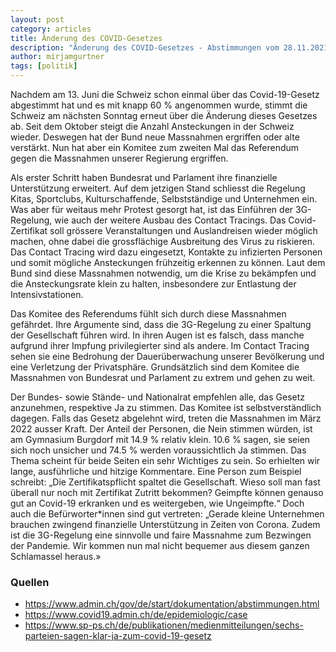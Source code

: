 ```yaml
---
layout: post
category: articles
title: Änderung des COVID-Gesetzes
description: "Änderung des COVID-Gesetzes - Abstimmungen vom 28.11.2021"
author: mirjamgurtner
tags: [politik]
---
```


Nachdem am 13. Juni die Schweiz schon einmal über das Covid-19-Gesetz abgestimmt hat und es mit knapp 60 % angenommen wurde, stimmt die Schweiz am nächsten Sonntag erneut über die Änderung dieses Gesetzes ab. Seit dem Oktober steigt die Anzahl Ansteckungen in der Schweiz wieder. Deswegen hat der Bund neue Massnahmen ergriffen oder alte verstärkt. Nun hat aber ein Komitee zum zweiten Mal das Referendum gegen die Massnahmen unserer Regierung ergriffen.

Als erster Schritt haben Bundesrat und Parlament ihre finanzielle Unterstützung erweitert. Auf dem jetzigen Stand schliesst die Regelung Kitas, Sportclubs, Kulturschaffende, Selbstständige und Unternehmen ein. Was aber für weitaus mehr Protest gesorgt hat, ist das Einführen der 3G-Regelung, wie auch der weitere Ausbau des Contact Tracings. Das Covid-Zertifikat soll grössere Veranstaltungen und Auslandreisen wieder möglich machen, ohne dabei die grossflächige Ausbreitung des Virus zu riskieren. Das Contact Tracing wird dazu eingesetzt, Kontakte zu infizierten Personen und somit mögliche Ansteckungen frühzeitig erkennen zu können. Laut dem Bund sind diese Massnahmen notwendig, um die Krise zu bekämpfen und die Ansteckungsrate klein zu halten, insbesondere zur Entlastung der Intensivstationen.

Das Komitee des Referendums fühlt sich durch diese Massnahmen gefährdet. Ihre Argumente sind, dass die 3G-Regelung zu einer Spaltung der Gesellschaft führen wird. In ihren Augen ist es falsch, dass manche aufgrund ihrer Impfung privilegierter sind als andere. Im Contact Tracing sehen sie eine Bedrohung der Dauerüberwachung unserer Bevölkerung und eine Verletzung der Privatsphäre. Grundsätzlich sind dem Komitee die Massnahmen von Bundesrat und Parlament zu extrem und gehen zu weit.

Der Bundes- sowie Stände- und Nationalrat empfehlen alle, das Gesetz anzunehmen, respektive Ja zu stimmen. Das Komitee ist selbstverständlich dagegen. Falls das Gesetz abgelehnt wird, treten die Massnahmen im März 2022 ausser Kraft. Der Anteil der Personen, die Nein stimmen würden, ist am Gymnasium Burgdorf mit 14.9 % relativ klein. 10.6 % sagen, sie seien sich noch unsicher und 74.5 % werden voraussichtlich Ja stimmen. Das Thema scheint für beide Seiten ein sehr Wichtiges zu sein. So erhielten wir lange, ausführliche und hitzige Kommentare. Eine Person zum Beispiel schreibt: „Die Zertifikatspflicht spaltet die Gesellschaft. Wieso soll man fast überall nur noch mit Zertifikat Zutritt bekommen? Geimpfte können genauso gut an Covid-19 erkranken und es weitergeben, wie Ungeimpfte.“ Doch auch die Befürworter*innen sind gut vertreten: „Gerade kleine Unternehmen brauchen zwingend finanzielle Unterstützung in Zeiten von Corona. Zudem ist die 3G-Regelung eine sinnvolle und faire Massnahme zum Bezwingen der Pandemie. Wir kommen nun mal nicht bequemer aus diesem ganzen Schlamassel heraus.»

### Quellen

- <https://www.admin.ch/gov/de/start/dokumentation/abstimmungen.html>
- <https://www.covid19.admin.ch/de/epidemiologic/case>
- <https://www.sp-ps.ch/de/publikationen/medienmitteilungen/sechs-parteien-sagen-klar-ja-zum-covid-19-gesetz>
